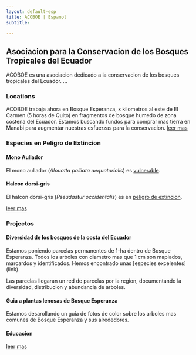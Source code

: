 ```yaml
---
layout: default-esp
title: ACOBOE | Espanol
subtitle: 

---
```


<!--photo section-->


<h2>Asociacion para la Conservacion de los Bosques Tropicales del Ecuador</h2>
ACOBOE es una asociacion dedicado a la conservacion de los bosques tropicales del Ecuador. ...


<h3>Locations</h3>

ACOBOE trabaja ahora en Bosque Esperanza, x kilometros al este de El Carmen (5 horas de Quito) en fragmentos de bosque humedo de zona costena del Ecuador. Estamos buscando fundos para comprar mas tierra en Manabi para augmentar nuestras esfuerzas para la conservacion. [leer mas](../locations.html)

<h3>Especies en Peligro de Extincion</h3>

#### Mono Aullador

El mono aullador (*Alouatta palliata aequatorialis*) es [vulnerable](https://en.wikipedia.org/wiki/Ecuadorian_mantled_howler).

#### Halcon dorsi-gris
El halcon dorsi-gris (*Pseudastur occidentalis*) es en [peligro de extincion](https://en.wikipedia.org/wiki/Grey-backed_Hawk). 

[leer mas](../endangered-species.html)


<h3>Projectos</h3>

#### Diversidad de los bosques de la costa del Ecuador

Estamos poniendo parcelas permanentes de 1-ha dentro de Bosque Esperanza. Todos los arboles con diametro mas que 1 cm son mapiados, marcardos y identificados. Hemos encontrado unas [especies excelentes] (link). 

Las parcelas llegaran un red de parcelas por la region, documentando la diversidad, distribucion y abundancia de arboles.


#### Guia a plantas lenosas de Bosque Esperanza

Estamos desarollando un guia de fotos de color sobre los arboles mas comunes de Bosque Esperanza y sus alrededores.


#### Educacion

[leer mas](../projects.html)





